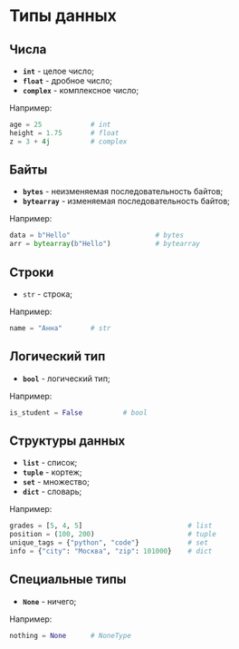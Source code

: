 # Типы данных

## Числа

- **`int`** - целое число;
- **`float`** - дробное число;
- **`complex`** - комплексное число;

Например:

```py [main.py] :line-numbers
age = 25            # int
height = 1.75       # float
z = 3 + 4j          # complex
```

## Байты

- **`bytes`** - неизменяемая последовательность байтов;
- **`bytearray`** - изменяемая последовательность байтов;

Например:

```py [main.py] :line-numbers
data = b"Hello"                     # bytes
arr = bytearray(b"Hello")           # bytearray
```

## Строки

- `str` - строка;

Например:

```py [main.py] :line-numbers
name = "Анна"       # str
```

## Логический тип

- **`bool`** - логический тип;

Например:

```py [main.py] :line-numbers
is_student = False          # bool
```

## Структуры данных

- **`list`** - список;
- **`tuple`** - кортеж;
- **`set`** - множество;
- **`dict`** - словарь;

Например:

```py [main.py] :line-numbers
grades = [5, 4, 5]                          # list
position = (100, 200)                       # tuple
unique_tags = {"python", "code"}            # set
info = {"city": "Москва", "zip": 101000}    # dict
```

## Специальные типы

- **`None`** - ничего;

Например:

```py [main.py] :line-numbers
nothing = None      # NoneType
```
